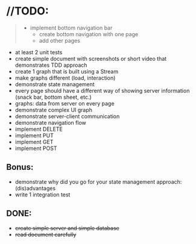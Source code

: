 # //TODO:

>- implement bottom navigation bar
>   - create bottom navigation with one page
>   - add other pages

- at least 2 unit tests
- create simple document with screenshots or short video that demonstrates TDD approach
- create 1 graph that is built using a Stream
- make graphs different (load, interaction)
- demonstrate state management
- every page should have a different way of showing server information (snack bar, bottom sheet, etc.)
- graphs: data from server on every page
- demonstrate complex UI graph
- demonstrate server-client communication
- demonstrate navigation flow
- implement DELETE
- implement PUT
- implement GET
- implement POST


## Bonus:

- demonstrate why did you go for your state management approach: (dis)advantages
- write 1 integration test



## DONE:
- <s>create simple server and simple database</s>
- <s>read document carefully</s>


